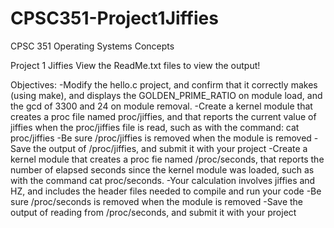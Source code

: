 # CPSC351-Project1Jiffies
CPSC 351 Operating Systems Concepts 

Project 1 Jiffies
View the ReadMe.txt files to view the output!

Objectives:
-Modify the hello.c project, and confirm that it correctly makes (using make), and displays the GOLDEN_PRIME_RATIO on module load, and the gcd of 3300 and 24 on module removal.
-Create a kernel module that creates a proc file named proc/jiffies, and that reports the current value of jiffies when the proc/jiffies file is read, such as with the command: 
cat proc/jiffies
-Be sure /proc/jiffies is removed when the module is removed
-Save the output of /proc/jiffies, and submit it with your project
-Create a kernel module that creates a proc fie named /proc/seconds, that reports the number of elapsed seconds since the kernel module was loaded, such as with the command 
cat proc/seconds. 
-Your calculation involves jiffies and HZ, and includes the header files needed to compile and run your code
-Be sure /proc/seconds is removed when the module is removed
-Save the output of reading from /proc/seconds, and submit it with your project

